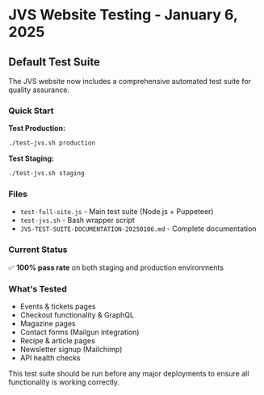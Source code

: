 # JVS Website Testing - January 6, 2025

## Default Test Suite

The JVS website now includes a comprehensive automated test suite for quality assurance.

### Quick Start

**Test Production:**
```bash
./test-jvs.sh production
```

**Test Staging:**
```bash
./test-jvs.sh staging
```

### Files

- `test-full-site.js` - Main test suite (Node.js + Puppeteer)
- `test-jvs.sh` - Bash wrapper script
- `JVS-TEST-SUITE-DOCUMENTATION-20250106.md` - Complete documentation

### Current Status

✅ **100% pass rate** on both staging and production environments

### What's Tested

- Events & tickets pages
- Checkout functionality & GraphQL
- Magazine pages
- Contact forms (Mailgun integration)
- Recipe & article pages
- Newsletter signup (Mailchimp)
- API health checks

This test suite should be run before any major deployments to ensure all functionality is working correctly.